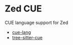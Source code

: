 # Zed CUE

CUE language support for Zed

- [cue-lang](https://github.com/cue-lang/cue)
- [tree-sitter-cue](https://github.com/eonpatapon/tree-sitter-cue)
